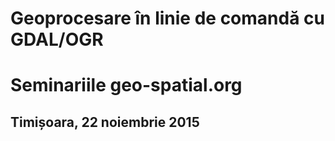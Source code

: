 # Geoprocesare în linie de comandă cu GDAL/OGR

Seminariile geo-spatial.org
===========================

Timișoara, 22 noiembrie 2015
----------------------------

